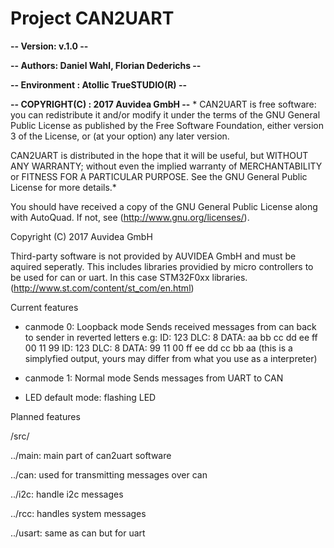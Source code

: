 # Project CAN2UART 


**--  Version: v.1.0 --** 

**-- Authors: Daniel Wahl, Florian Dederichs --**

**-- Environment  : Atollic TrueSTUDIO(R) --**

**-- COPYRIGHT(C) : 2017 Auvidea GmbH --**
   *
   CAN2UART is free software: you can redistribute it and/or modify
   it under the terms of the GNU General Public License as published by
   the Free Software Foundation, either version 3 of the License, or
   (at your option) any later version.
   
   CAN2UART is distributed in the hope that it will be useful,
   but WITHOUT ANY WARRANTY; without even the implied warranty of
   MERCHANTABILITY or FITNESS FOR A PARTICULAR PURPOSE.  See the
   GNU General Public License for more details.*
   
   You should have received a copy of the GNU General Public License
   along with AutoQuad.  If not, see (http://www.gnu.org/licenses/).
   
   Copyright (C) 2017 Auvidea GmbH
   
   Third-party software is not provided by AUVIDEA GmbH and must be aquired seperatly. 
   This includes libraries providied by micro controllers to be used for can or uart.
   In this case STM32F0xx libraries. (http://www.st.com/content/st_com/en.html)
   
  Current features
  - canmode 0:
    Loopback mode 
    Sends received messages from can back to sender in reverted letters
    e.g:
    ID: 123 DLC: 8 DATA: aa bb cc dd ee ff 00 11 99
    ID: 123 DLC: 8 DATA: 99 11 00 ff ee dd cc bb aa
    (this is a simplyfied output, yours may differ from what you use as a interpreter)
    
 - canmode 1:
    Normal mode
    Sends messages from UART to CAN
    
 - LED default mode: flashing LED

 Planned features

  /src/

  ../main: main part of can2uart software 

  ../can: used for transmitting messages over can

  ../i2c: handle i2c messages 

  ../rcc: handles system messages

  ../usart: same as can but for uart




